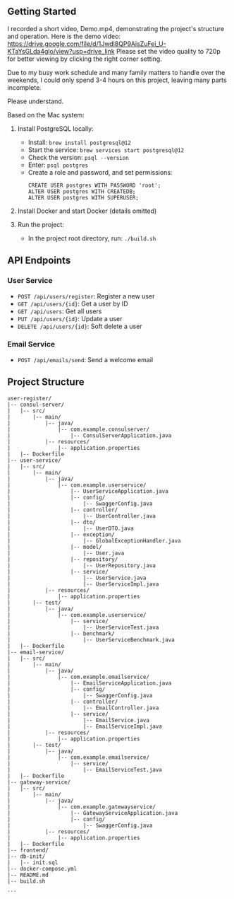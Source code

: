 
## Getting Started
I recorded a short video, Demo.mp4, demonstrating the project's structure and operation. 
Here is the demo video: 
https://drive.google.com/file/d/1Jwdl8QP9AisZuFei_U-KTaYsGLda4glo/view?usp=drive_link
Please set the video quality to 720p for better viewing by clicking the right corner setting.

Due to my busy work schedule and many family matters to handle over the weekends, 
I could only spend 3-4 hours on this project, leaving many parts incomplete. 

Please understand.

Based on the Mac system:

1. Install PostgreSQL locally:
   - Install: `brew install postgresql@12`
   - Start the service: `brew services start postgresql@12`
   - Check the version: `psql --version`
   - Enter: `psql postgres`
   - Create a role and password, and set permissions:
     ```
     CREATE USER postgres WITH PASSWORD 'root';
     ALTER USER postgres WITH CREATEDB; 
     ALTER USER postgres WITH SUPERUSER; 
     ```

2. Install Docker and start Docker (details omitted)

3. Run the project:
   - In the project root directory, run: `./build.sh`

## API Endpoints

### User Service
- `POST /api/users/register`: Register a new user
- `GET /api/users/{id}`: Get a user by ID
- `GET /api/users`: Get all users
- `PUT /api/users/{id}`: Update a user
- `DELETE /api/users/{id}`: Soft delete a user

### Email Service
- `POST /api/emails/send`: Send a welcome email

## Project Structure
````
user-register/
|-- consul-server/
|   |-- src/
|       |-- main/
|           |-- java/
|               |-- com.example.consulserver/
|                   |-- ConsulServerApplication.java
|           |-- resources/
|               |-- application.properties
|   |-- Dockerfile
|-- user-service/
|   |-- src/
|       |-- main/
|           |-- java/
|               |-- com.example.userservice/
|                   |-- UserServiceApplication.java
|                   |-- config/
|                       |-- SwaggerConfig.java
|                   |-- controller/
|                       |-- UserController.java
|                   |-- dto/
|                       |-- UserDTO.java
|                   |-- exception/
|                       |-- GlobalExceptionHandler.java
|                   |-- model/
|                       |-- User.java
|                   |-- repository/
|                       |-- UserRepository.java
|                   |-- service/
|                       |-- UserService.java
|                       |-- UserServiceImpl.java
|           |-- resources/
|               |-- application.properties
|       |-- test/
|           |-- java/
|               |-- com.example.userservice/
|                   |-- service/
|                       |-- UserServiceTest.java
|                   |-- benchmark/
|                       |-- UserServiceBenchmark.java
|   |-- Dockerfile
|-- email-service/
|   |-- src/
|       |-- main/
|           |-- java/
|               |-- com.example.emailservice/
|                   |-- EmailServiceApplication.java
|                   |-- config/
|                       |-- SwaggerConfig.java
|                   |-- controller/
|                       |-- EmailController.java
|                   |-- service/
|                       |-- EmailService.java
|                       |-- EmailServiceImpl.java
|           |-- resources/
|               |-- application.properties
|       |-- test/
|           |-- java/
|               |-- com.example.emailservice/
|                   |-- service/
|                       |-- EmailServiceTest.java
|   |-- Dockerfile
|-- gateway-service/
|   |-- src/
|       |-- main/
|           |-- java/
|               |-- com.example.gatewayservice/
|                   |-- GatewayServiceApplication.java
|                   |-- config/
|                       |-- SwaggerConfig.java
|           |-- resources/
|               |-- application.properties
|   |-- Dockerfile
|-- frontend/
|-- db-init/
|   |-- init.sql
|-- docker-compose.yml
|-- README.md
|-- build.sh

```